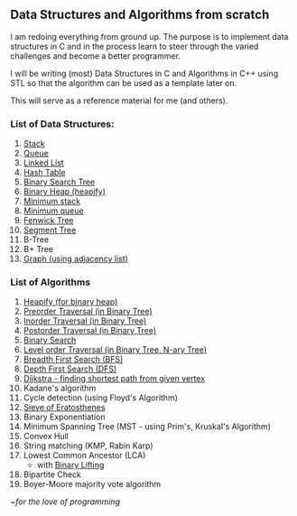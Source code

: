 ## Data Structures and Algorithms from scratch

I am redoing everything from ground up. The purpose is to implement data structures in C and in the process learn to steer through the varied challenges and become a better programmer.

I will be writing (most) Data Structures in C and Algorithms in C++ using STL so that the algorithm can be used as a template later on.

This will serve as a reference material for me (and others).

### List of Data Structures:

1. [Stack](./DataStructures/stack.c)</br>
2. [Queue](./DataStructures/queue.c)</br>
3. [Linked List](./DataStructures/linkedList.c)</br>
4. [Hash Table](./DataStructures/hashtable.c)</br>
5. [Binary Search Tree](./DataStructures/bst.c)</br>
6. [Binary Heap (heapify)](./DataStructures/heap.c)</br>
7. [Minimum stack](./DataStructures/minStack.cpp)</br>
8. [Minimum queue](./DataStructures/minQueue.cpp)</br>
9. [Fenwick Tree](./DataStructures/fenwickTree.cpp)</br>
10. [Segment Tree](./DataStructures/segmentTree.cpp)</br>
11. B-Tree</br>
12. B+ Tree</br>
13. [Graph (using adjacency list)](./Algorithms/graphTraversals.cpp)</br>

### List of Algorithms</br>

1. [Heapify (for binary heap)](./DataStructures/heap.c)</br>
2. [Preorder Traversal (in Binary Tree)](./Algorithms/treeTraversals.cpp)</br>
3. [Inorder Traversal (in Binary Tree)](./Algorithms/treeTraversals.cpp)</br>
4. [Postorder Traversal (in Binary Tree)](./Algorithms/treeTraversals.cpp)</br>
5. [Binary Search](./Algorithms/binarySearch.cpp)</br>
6. [Level order Traversal (in Binary Tree, N-ary Tree)](./Algorithms/graphTraversals.cpp)</br>
7. [Breadth First Search (BFS)](./Algorithms/graphTraversals.cpp)</br>
8. [Depth First Search (DFS)](./Algorithms/graphTraversals.cpp)</br>
9. [Dijkstra - finding shortest path from given vertex](./Algorithms/dijkstras.cpp)</br>
10. Kadane's algorithm</br>
11. Cycle detection (using Floyd's Algorithm)</br>
12. [Sieve of Eratosthenes](./Algorithms/sieve.c)</br>
13. Binary Exponentiation</br>
14. Minimum Spanning Tree (MST - using Prim's, Kruskal's Algorithm)</br>
15. Convex Hull</br>
16. String matching (KMP, Rabin Karp)</br>
17. Lowest Common Ancestor (LCA)</br>
	- with [Binary Lifting](./Algorithms/Binary_Lifting.cpp)
18. Bipartite Check</br>
19. Boyer-Moore majority vote algorithm</br>

_~for the love of programming_</br>
